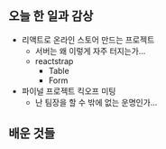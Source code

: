 ## 오늘 한 일과 감상

- 리액트로 온라인 스토어 만드는 프로젝트
  - 서버는 왜 이렇게 자주 터지는가...
  - reactstrap
    - Table
    - Form
- 파이널 프로젝트 킥오프 미팅
  - 난 팀장을 할 수 밖에 없는 운명인가...

## 배운 것들

